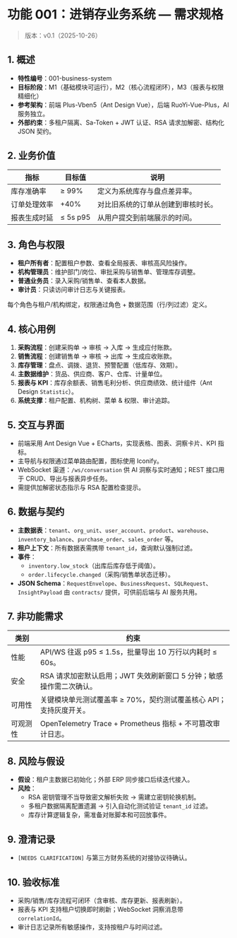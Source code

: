 # 功能 001：进销存业务系统 — 需求规格

> 版本：v0.1（2025-10-26）

## 1. 概述

- **特性编号**：001-business-system
- **目标阶段**：M1（基础模块可运行），M2（核心流程闭环），M3（报表与权限精细化）
- **参考架构**：前端 Plus-Vben5（Ant Design Vue），后端 RuoYi-Vue-Plus，AI 服务独立。
- **外部约束**：多租户隔离、Sa-Token + JWT 认证、RSA 请求加解密、结构化 JSON 契约。

## 2. 业务价值

| 指标 | 目标值 | 说明 |
| ---- | ------ | ---- |
| 库存准确率 | ≥ 99% | 定义为系统库存与盘点差异率。
| 订单处理效率 | +40% | 对比旧系统的订单从创建到审核时长。
| 报表生成时延 | ≤ 5s p95 | 从用户提交到前端展示的时间。

## 3. 角色与权限

- **租户所有者**：配置租户参数、查看全局报表、审核高风险操作。
- **机构管理员**：维护部门/岗位、审批采购与销售单、管理库存调整。
- **普通业务员**：录入采购/销售单、查看本人数据。
- **审计员**：只读访问审计日志与关键报表。

每个角色与租户/机构绑定，权限通过角色 + 数据范围（行/列过滤）定义。

## 4. 核心用例

1. **采购流程**：创建采购单 → 审核 → 入库 → 生成应付账款。
2. **销售流程**：创建销售单 → 审核 → 出库 → 生成应收账款。
3. **库存管理**：盘点、调拨、退货、预警配置（低库存、效期）。
4. **主数据维护**：货品、供应商、客户、仓库、计量单位。
5. **报表与 KPI**：库存余额表、销售毛利分析、供应商绩效、统计组件（Ant Design `Statistic`）。
6. **系统支撑**：租户配置、机构树、菜单 & 权限、审计追踪。

## 5. 交互与界面

- 前端采用 Ant Design Vue + ECharts，实现表格、图表、洞察卡片、KPI 指标。
- 主导航与权限通过菜单路由配置，图标使用 Iconify。
- WebSocket 渠道：`/ws/conversation` 供 AI 洞察与实时通知；REST 接口用于 CRUD、导出与报表异步任务。
- 需提供加解密状态指示与 RSA 配置检查提示。

## 6. 数据与契约

- **主数据表**：`tenant`、`org_unit`、`user_account`、`product`、`warehouse`、`inventory_balance`、`purchase_order`、`sales_order` 等。
- **租户上下文**：所有数据表需携带 `tenant_id`，查询默认强制过滤。
- **事件**：
	- `inventory.low_stock`（出库后库存低于阈值）。
	- `order.lifecycle.changed`（采购/销售单状态迁移）。
- **JSON Schema**：`RequestEnvelope`、`BusinessRequest`、`SQLRequest`、`InsightPayload` 由 `contracts/` 提供，可供前后端与 AI 服务共用。

## 7. 非功能需求

| 类别 | 约束 |
| ---- | ---- |
| 性能 | API/WS 往返 p95 ≤ 1.5s，批量导出 10 万行以内耗时 ≤ 60s。
| 安全 | RSA 请求加密默认启用；JWT 失效刷新窗口 5 分钟；敏感操作需二次确认。
| 可用性 | 关键模块单元测试覆盖率 ≥ 70%，契约测试覆盖核心 API；支持灰度开关。
| 可观测性 | OpenTelemetry Trace + Prometheus 指标 + 不可篡改审计日志。

## 8. 风险与假设

- **假设**：租户主数据已初始化；外部 ERP 同步接口后续迭代接入。
- **风险**：
	- RSA 密钥管理不当导致密文解析失败 → 需建立密钥轮换机制。
	- 多租户数据隔离配置遗漏 → 引入自动化测试验证 `tenant_id` 过滤。
	- 库存计算逻辑复杂，需准备对账脚本和可回放事件。

## 9. 澄清记录

- `[NEEDS CLARIFICATION]` 与第三方财务系统的对接协议待确认。

## 10. 验收标准

- 采购/销售/库存流程可闭环（含审核、库存更新、报表刷新）。
- 报表与 KPI 支持租户切换即时刷新；WebSocket 洞察消息带 `correlationId`。
- 审计日志记录所有敏感操作，支持按租户与时间过滤。
